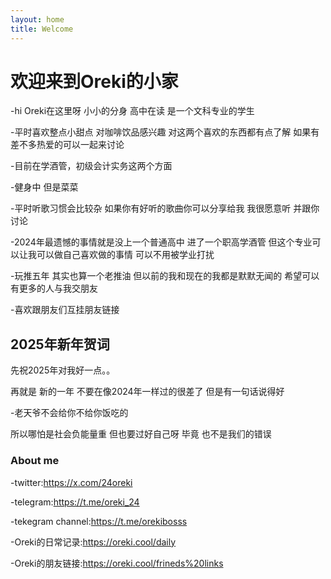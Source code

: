 ```yaml
---
layout: home
title: Welcome
---
```


# 欢迎来到Oreki的小家

-hi Oreki在这里呀 小小的分身 高中在读 是一个文科专业的学生


-平时喜欢整点小甜点 对咖啡饮品感兴趣 对这两个喜欢的东西都有点了解 如果有差不多热爱的可以一起来讨论


-目前在学酒管，初级会计实务这两个方面


-健身中 但是菜菜


-平时听歌习惯会比较杂 如果你有好听的歌曲你可以分享给我 我很愿意听 并跟你讨论


-2024年最遗憾的事情就是没上一个普通高中 进了一个职高学酒管 但这个专业可以让我可以做自己喜欢做的事情 可以不用被学业打扰


-玩推五年 其实也算一个老推油 但以前的我和现在的我都是默默无闻的 希望可以有更多的人与我交朋友


-喜欢跟朋友们互挂朋友链接


## 2025年新年贺词

先祝2025年对我好一点。。


再就是 新的一年 不要在像2024年一样过的很差了 但是有一句话说得好


-老天爷不会给你不给你饭吃的


所以哪怕是社会负能量重 但也要过好自己呀 毕竟 也不是我们的错误


### About me 

-twitter:https://x.com/24oreki


-telegram:https://t.me/oreki_24


-tekegram channel:https://t.me/orekibosss


-Oreki的日常记录:https://oreki.cool/daily


-Oreki的朋友链接:https://oreki.cool/frineds%20links

